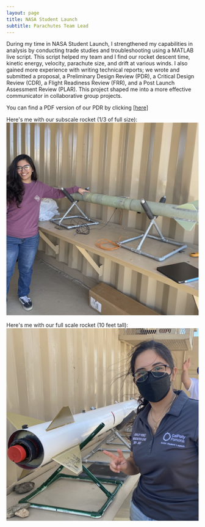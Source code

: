 ```yaml
---
layout: page
title: NASA Student Launch
subtitle: Parachutes Team Lead
---
```


During my time in NASA Student Launch, I strengthened my capabilities in analysis by conducting trade studies and troubleshooting using a MATLAB live script. This script helped my team and I find our rocket descent time, kinetic energy, velocity, parachute size, and drift at various winds. I also gained more experience with writing technical reports; we wrote and submitted a proposal, a Preliminary Design Review (PDR), a Critical Design Review (CDR), a Flight Readiness Review (FRR), and a Post Launch Assessment Review (PLAR). This project shaped me into a more effective communicator in collaborative group projects.

You can find a PDF version of our PDR by clicking [[here]](NSLPDR.md)



Here's me with our subscale rocket (1/3 of full size):
![sub scale launch](subscale.jpg)  

Here's me with our full scale rocket (10 feet tall):
![full scale launch](fullscale.jpg)

